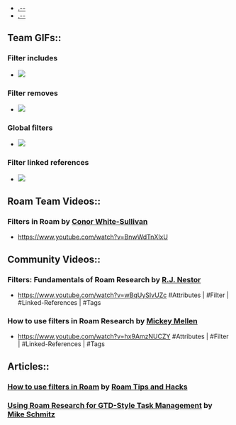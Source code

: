 - [.--](.--.md)
- [.--](.--.md)
## Team GIFs::
### Filter includes
- ![](https://firebasestorage.googleapis.com/v0/b/firescript-577a2.appspot.com/o/imgs%2Fapp%2Fhelp-documentation%2F0Mny65tH21.gif?alt=media&token=2f6a477f-7386-4bfb-b3e1-60ef67657814)
### Filter removes
- ![](https://firebasestorage.googleapis.com/v0/b/firescript-577a2.appspot.com/o/imgs%2Fapp%2Fhelp-documentation%2FC7VNv1Q5rE.gif?alt=media&token=9bd23efb-f1a5-4509-87d2-e7603c7ce9e8)
### Global filters
- ![](https://firebasestorage.googleapis.com/v0/b/firescript-577a2.appspot.com/o/imgs%2Fapp%2Fhelp-documentation%2FUrQg1RZrKl.gif?alt=media&token=27a5f9b8-606b-4239-85cf-b82fbee4167c)
### Filter linked references
- ![](https://firebasestorage.googleapis.com/v0/b/firescript-577a2.appspot.com/o/imgs%2Fapp%2Fhelp-documentation%2F3g-ykwQqW6.gif?alt=media&token=88eba400-5d2c-45f9-8093-a44513fc4a61)
## Roam Team Videos::
### Filters in Roam by [Conor White-Sullivan](Conor%20White-Sullivan.md)
- <https://www.youtube.com/watch?v=BnwWdTnXlxU>
## Community Videos::
### Filters: Fundamentals of Roam Research by [R.J. Nestor](R.J.%20Nestor.md)
- <https://www.youtube.com/watch?v=wBqUySIvUZc>
#Attributes | #Filter | #Linked-References | #Tags
### How to use filters in Roam Research by [Mickey Mellen](Mickey%20Mellen.md)
- <https://www.youtube.com/watch?v=hx9AmzNUCZY>
#Attributes | #Filter | #Linked-References | #Tags
## Articles::
### [How to use filters in Roam](https://www.roamtips.com/home/how-to-use-filters-in-roam) by [Roam Tips and Hacks](Roam%20Tips%20and%20Hacks.md)
### [Using Roam Research for GTD-Style Task Management](https://thesweetsetup.com/using-roam-research-for-gtd-style-task-management/) by [Mike Schmitz](Mike%20Schmitz.md)